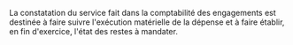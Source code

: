 La constatation du service fait dans la comptabilité des engagements est destinée à faire suivre l'exécution matérielle de la dépense et à faire établir, en fin d'exercice, l'état des restes à mandater.